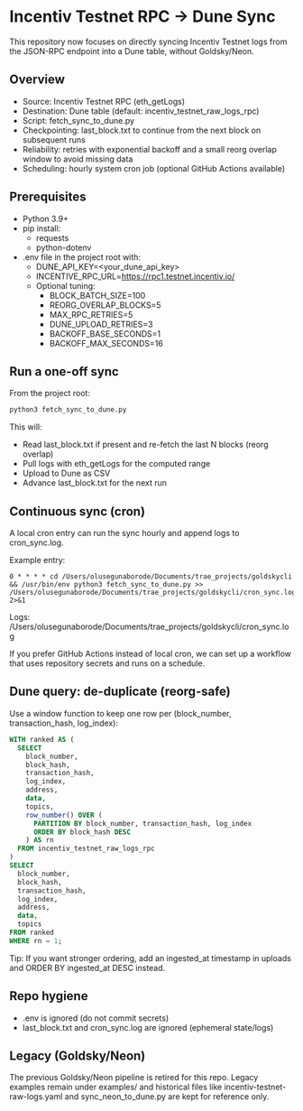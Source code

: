 # Incentiv Testnet RPC → Dune Sync

This repository now focuses on directly syncing Incentiv Testnet logs from the JSON-RPC endpoint into a Dune table, without Goldsky/Neon.

## Overview
- Source: Incentiv Testnet RPC (eth_getLogs)
- Destination: Dune table (default: incentiv_testnet_raw_logs_rpc)
- Script: fetch_sync_to_dune.py
- Checkpointing: last_block.txt to continue from the next block on subsequent runs
- Reliability: retries with exponential backoff and a small reorg overlap window to avoid missing data
- Scheduling: hourly system cron job (optional GitHub Actions available)

## Prerequisites
- Python 3.9+
- pip install:
  - requests
  - python-dotenv
- .env file in the project root with:
  - DUNE_API_KEY=<your_dune_api_key>
  - INCENTIVE_RPC_URL=https://rpc1.testnet.incentiv.io/
  - Optional tuning:
    - BLOCK_BATCH_SIZE=100
    - REORG_OVERLAP_BLOCKS=5
    - MAX_RPC_RETRIES=5
    - DUNE_UPLOAD_RETRIES=3
    - BACKOFF_BASE_SECONDS=1
    - BACKOFF_MAX_SECONDS=16

## Run a one-off sync
From the project root:

```bash
python3 fetch_sync_to_dune.py
```

This will:
- Read last_block.txt if present and re-fetch the last N blocks (reorg overlap)
- Pull logs with eth_getLogs for the computed range
- Upload to Dune as CSV
- Advance last_block.txt for the next run

## Continuous sync (cron)
A local cron entry can run the sync hourly and append logs to cron_sync.log.

Example entry:
```
0 * * * * cd /Users/olusegunaborode/Documents/trae_projects/goldskycli && /usr/bin/env python3 fetch_sync_to_dune.py >> /Users/olusegunaborode/Documents/trae_projects/goldskycli/cron_sync.log 2>&1
```

Logs: /Users/olusegunaborode/Documents/trae_projects/goldskycli/cron_sync.log

If you prefer GitHub Actions instead of local cron, we can set up a workflow that uses repository secrets and runs on a schedule.

## Dune query: de-duplicate (reorg-safe)
Use a window function to keep one row per (block_number, transaction_hash, log_index):

```sql
WITH ranked AS (
  SELECT
    block_number,
    block_hash,
    transaction_hash,
    log_index,
    address,
    data,
    topics,
    row_number() OVER (
      PARTITION BY block_number, transaction_hash, log_index
      ORDER BY block_hash DESC
    ) AS rn
  FROM incentiv_testnet_raw_logs_rpc
)
SELECT
  block_number,
  block_hash,
  transaction_hash,
  log_index,
  address,
  data,
  topics
FROM ranked
WHERE rn = 1;
```

Tip: If you want stronger ordering, add an ingested_at timestamp in uploads and ORDER BY ingested_at DESC instead.

## Repo hygiene
- .env is ignored (do not commit secrets)
- last_block.txt and cron_sync.log are ignored (ephemeral state/logs)

## Legacy (Goldsky/Neon)
The previous Goldsky/Neon pipeline is retired for this repo. Legacy examples remain under examples/ and historical files like incentiv-testnet-raw-logs.yaml and sync_neon_to_dune.py are kept for reference only.